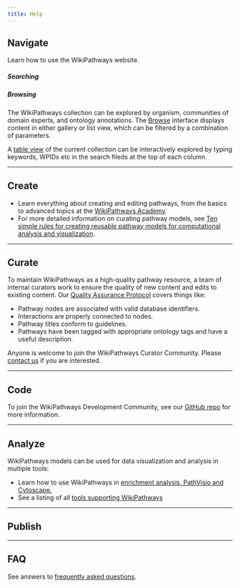 ```yaml
---
title: Help
---
```

<div id="navigate">
<h2>Navigate</h2>
<p>Learn how to use the WikiPathways website.</p>

<h5>Searching</h5>
<h5>Browsing</h5>
<p>The WikiPathways collection can be explored by organism, communities of domain experts, and ontology annotations. The <a href="https://new.wikipathways.org/browse/filters.html">Browse</a> interface displays content in either gallery or list view, which can be filtered by a combination of parameters.</p>
<p>A <a href="https://new.wikipathways.org/browse/table.html">table view</a> of the current collection can be interactively explored by typing keywords, WPIDs etc in the search fileds at the top of each column.</p>

</div>
<hr>
<div id="create">
<h2>Create</h2>
<ul>
<li>Learn everything about creating and editing pathways, from the basics to advanced topics at the <a href="https://wikipathways.github.io/academy/" target="_blank">WikiPathways Academy</a>.</li>
<li>For more detailed information on curating pathway models, see <a href="https://doi.org/10.1371/journal.pcbi.1009226" target="_blank">Ten simple rules for creating reusable pathway models for computational analysis and visualization</a>.</li> 
</ul>
</div>
<hr>
<div id="curate">
<h2>Curate</h2>
<p>To maintain WikiPathways as a high-quality pathway resource, a team of internal curators work to ensure the quality of new content and edits to existing content. Our <a href="https://new.wikipathways.org/academy/qaprotocol.html" target="_blank">Quality Assurance Protocol</a> covers things like:
<ul>
<li>Pathway nodes are associated with valid database identifiers.</li>
<li>Interactions are properly connected to nodes.</li>
<li>Pathway titles conform to guidelines.</li>
<li>Pathways have been tagged with appropriate ontology tags and have a useful description.</li>
</ul>
</p>
<p>Anyone is welcome to join the WikiPathways Curator Community. Please <a href="https://github.com/wikipathways/wikipathways.github.io/discussions" target="_blank">contact us</a> if you are interested.</p>
</div>
<hr>
<div id="code">
<h2>Code</h2>
<p>To join the WikiPathways Development Community, see our <a href="https://github.com/wikipathways/wikipathways-development" target="_blank">GitHub repo</a> for more information.</p>
</div>
<hr>
<div id="analyze">
<h2>Analyze</h2>
<p>WikiPathways models can be used for data visualization and analysis in multiple tools:</p>
<ul>
    <li>Learn how to use WikiPathways in <a href="/analyze.html">enrichment analysis, PathVisio and Cytoscape.</a></li>
    <li>See a listing of all <a href="/tools.html">tools supporting WikiPathways</a></li>
</ul>
</div>
<hr>
<div id="publish">
<h2>Publish</h2>
</div>
<hr>
<div id="faq">
<h2>FAQ</h2>
<p>See answers to <a href="https://github.com/wikipathways/wikipathways-help/discussions" target="_blank">frequently asked questions</a>.</p>
</div>
<!-- <h2>Request Web service access</h2>
<p>To request web service access for an existing WikiPathways account (for WikiPathways plugin in PathVisio), contact kristina.hanspers[AT]gladstone.ucsf.edu.</p> -->